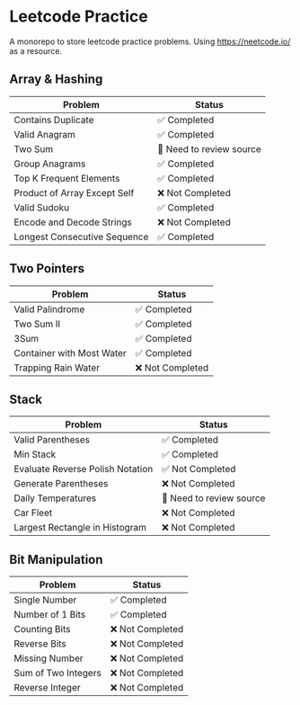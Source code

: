 # Leetcode Practice
A monorepo to store leetcode practice problems. Using https://neetcode.io/ as a resource.

## Array & Hashing
| Problem | Status |
| --- | --- | 
| Contains Duplicate | ✅ Completed |
| Valid Anagram | ✅ Completed |
| Two Sum | 🚧 Need to review source |
| Group Anagrams | ✅ Completed |
| Top K Frequent Elements | ✅ Completed |
| Product of Array Except Self | ❌ Not Completed |
| Valid Sudoku | ✅ Completed |
| Encode and Decode Strings | ❌ Not Completed |
| Longest Consecutive Sequence | ✅ Completed  |

## Two Pointers
| Problem | Status |
| --- | --- | 
| Valid Palindrome | ✅ Completed |
| Two Sum II | ✅ Completed |
| 3Sum | ✅ Completed |
| Container with Most Water | ✅ Completed |
| Trapping Rain Water | ❌ Not Completed |

## Stack
| Problem | Status |
| --- | --- | 
| Valid Parentheses | ✅ Completed |
| Min Stack | ✅ Completed |
| Evaluate Reverse Polish Notation | ✅ Not Completed |
| Generate Parentheses | ❌ Not Completed |
| Daily Temperatures | 🚧 Need to review source |
| Car Fleet | ❌ Not Completed |
| Largest Rectangle in Histogram | ❌ Not Completed |

## Bit Manipulation
| Problem | Status |
| --- | --- | 
| Single Number | ✅ Completed |
| Number of 1 Bits | ✅ Completed |
| Counting Bits | ❌ Not Completed |
| Reverse Bits | ❌ Not Completed |
| Missing Number | ❌ Not Completed |
| Sum of Two Integers | ❌ Not Completed |
| Reverse Integer | ❌ Not Completed |